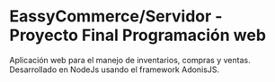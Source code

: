 # EassyCommerce/Servidor - Proyecto Final Programación web

Aplicación web para el manejo de inventarios, compras y ventas.
Desarrollado en NodeJs usando el framework AdonisJS.
